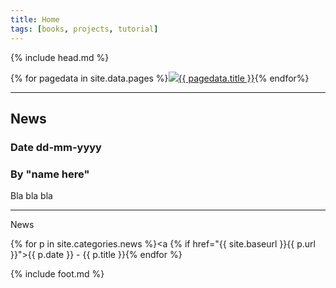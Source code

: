 ```yaml
---
title: Home
tags: [books, projects, tutorial]
---
```

{% include head.md %}

{% for pagedata in site.data.pages %}<a href="{{ pagedata.url }}"><img src="img/{{ pagedata.img }}"/>{{ pagedata.title }}</a>{% endfor%}

___

## News

### Date dd-mm-yyyy

### By "name here"

Bla bla bla

___

News

{% for p in site.categories.news %}<a {% if href="{{ site.baseurl }}{{ p.url }}">{{ p.date }} - {{ p.title }}</a>{% endfor %}

{% include foot.md %}
